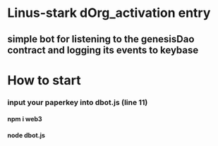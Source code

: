 # Linus-stark dOrg_activation entry
## simple bot for listening to the genesisDao contract and logging its events to keybase

# How to start
### input your paperkey into dbot.js (line 11)
#### npm i web3
#### node dbot.js
